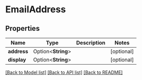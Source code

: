 # EmailAddress

## Properties

Name | Type | Description | Notes
------------ | ------------- | ------------- | -------------
**address** | Option<**String**> |  | [optional]
**display** | Option<**String**> |  | [optional]

[[Back to Model list]](../README.md#documentation-for-models) [[Back to API list]](../README.md#documentation-for-api-endpoints) [[Back to README]](../README.md)


